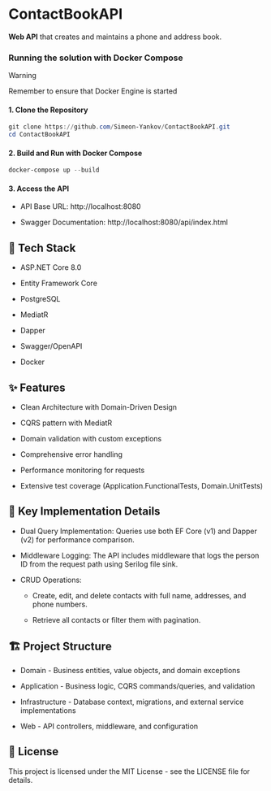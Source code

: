 # ContactBookAPI
**Web API** that creates and maintains a phone and address book.



### Running the solution with Docker Compose

> [!WARNING]
> Remember to ensure that Docker Engine is started

#### 1. Clone the Repository

```powershell
git clone https://github.com/Simeon-Yankov/ContactBookAPI.git
cd ContactBookAPI
```

#### 2. Build and Run with Docker Compose

```powershell
docker-compose up --build
```

#### 3.  Access the API

* API Base URL: http://localhost:8080

* Swagger Documentation: http://localhost:8080/api/index.html


## 🚀 Tech Stack

* ASP.NET Core 8.0

* Entity Framework Core

* PostgreSQL

* MediatR

* Dapper

* Swagger/OpenAPI

* Docker

  

## ✨ Features

* Clean Architecture with Domain-Driven Design

* CQRS pattern with MediatR

* Domain validation with custom exceptions

* Comprehensive error handling

* Performance monitoring for requests

* Extensive test coverage (Application.FunctionalTests, Domain.UnitTests)



## 🔑 Key Implementation Details

* Dual Query Implementation: Queries use both EF Core (v1) and Dapper (v2) for performance comparison.

* Middleware Logging: The API includes middleware that logs the person ID from the request path using Serilog file sink.

* CRUD Operations:

  - Create, edit, and delete contacts with full name, addresses, and phone numbers.

  - Retrieve all contacts or filter them with pagination.
 
  

## 🏗️ Project Structure

* Domain - Business entities, value objects, and domain exceptions

* Application - Business logic, CQRS commands/queries, and validation

* Infrastructure - Database context, migrations, and external service implementations

* Web - API controllers, middleware, and configuration



## 📜 License

This project is licensed under the MIT License - see the LICENSE file for details.
